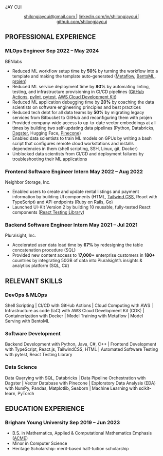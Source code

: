 <link rel="stylesheet" type="text/css" href="resume.css">

<span class="name">JAY CUI</span>

<p style="text-align: center;">
    <a href="mailto:shilongjaycui@gmail.com">
        shilongjaycui@gmail.com
    </a>
    |
    <a href="https://www.linkedin.com/in/shilongjaycui/">
        linkedin.com/in/shilongjaycui
    </a>
    |
    <a href="https://github.com/shilongjaycui">
        github.com/shilongjaycui
    </a>
</p>


## PROFESSIONAL EXPERIENCE

### MLOps Engineer <time> Sep 2022 – May 2024 </time>

<location> BENlabs </location>

- Reduced ML workflow setup time by **50%** by turning the workflow into a template and making the template auto-generated ([Metaflow](https://metaflow.org/), [BentoML](https://www.bentoml.com/), [projen](https://projen.io/))
- Reduced ML service deployment time by **80%** by automating linting, testing, and infrastructure provisioning in CI/CD pipelines ([GitHub Actions](https://docs.github.com/en/actions), [pylint](https://www.pylint.org/), [pytest](https://docs.pytest.org/en/8.2.x/), [AWS Cloud Development Kit](https://aws.amazon.com/cdk/))
- Reduced ML application debugging time by **20%** by coaching the data scientists on software engineering principles and best practices
- Reduced tech debt for all data teams by **50%** by migrating legacy services from Bitbucket to GitHub and reconfiguring them with projen
- Provided company-wide access to up-to-date vector embeddings at all times by building two self-updating data pipelines (Python, Databricks, [Dagster](https://dagster.io/), Hugging Face, [Pinecone](https://www.pinecone.io/))
- Enabled data scientists to train ML models on GPUs by writing a bash script that configures remote cloud workstations and installs dependencies in them (shell scripting, SSH, Linux, git, Docker)
- Unblocked data scientists from CI/CD and deployment failures by troubleshooting their ML applications

### Frontend Software Engineer Intern <time> May 2022 – Aug 2022 </time>

<location> Neighbor Storage, Inc. </location>

- Enabled users to create and update rental listings and payment information by building UI components (HTML, [Tailwind CSS](https://tailwindcss.com/), React with TypeScript) and API endpoints (Ruby on Rails, Go)
- Launched UI-Kit Version 2 by building 10 reusable, fully-tested React components ([React Testing Library](https://testing-library.com/docs/react-testing-library/intro/))

### Backend Software Engineer Intern <time> May 2021 – Jul 2021 </time>

<location> Pluralsight, Inc. </location>

- Accelerated user data load time by **67%** by redesigning the table concatenation procedure (SQL)
- Provided new content access to **17,000+** enterprise customers in **180+** countries by integrating 50GB of data into Pluralsight’s insights & analytics platform (SQL, C#)

## RELEVANT SKILLS

### DevOps & MLOps
Shell Scripting | CI/CD with GitHub Actions | Cloud Computing with AWS | Infrastructure as code (IaC) with AWS Cloud Development Kit (CDK) | Containerization with Docker | Model Training with Metaflow | Model Serving with BentoML

### Software Development
Backend Development with Python, Java, C#, C++ | Frontend Development with TypeScript, React.js, TailwindCSS, HTML | Automated Software Testing with pytest, React Testing Library

### Data Science
Data Querying with SQL, Databricks | Data Pipeline Orchestration with Dagster | Vector Database with Pinecone | Exploratory Data Analysis (EDA) with NumPy, Pandas, Matplotlib, Seaborn | Machine Learning with scikit-learn, PyTorch

## EDUCATION EXPERIENCE

### Brigham Young University <time> Sep 2019 – Jun 2023 </time>

- B.S. in Mathematics, Applied & Computational Mathematics Emphasis ([ACME](https://acme.byu.edu/))
- Minor in Computer Science
- Heritage Scholarship: merit-based half-tuition scholarship